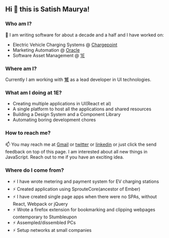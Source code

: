 ## Hi 👋 this is Satish Maurya!

### Who am I?
🔭 I am writing software for about a decade and a half and I have worked on:
* Electric Vehicle Charging Systems @ [Chargepoint](https://www.chargepoint.com/)
* Marketing Automation @ [Oracle](https://www.oracle.com/in/cx/marketing/automation/)
* Software Asset Management @ [1E](https://1e.com)

### Where am I?
Currently I am working with **[1E](https://1e.com)** as a lead developer in UI technologies.

### What am I doing at 1E?
* Creating multiple applications in UI(React et al)
* A single platform to host all the applications and shared resources
* Building a Design System and a Component Library
* Automating boring development chores

### How to reach me?
📫 You may reach me at [Gmail](mailto:maurya777@gmail.com) or [twitter](https://twitter.com/maurya777) or [linkedin](https://www.linkedin.com/in/satishmaurya/) or just click the send feedback on top of this page. I am interested about all new things in JavaScript. Reach out to me if you have an exciting idea.

### Where do I come from?
  - ⚡ I have wrote metering and payment system for EV charging stations
  - ⚡ Created application using SprouteCore(ancestor of Ember)
  - ⚡ I have created single page apps when there were no SPAs, without React, Webpack or jQuery
  - ⚡ Wrote a firefox extension for bookmarking and clipping webpages contemporary to Stumbleupon
  - ⚡ Assempled/dissembled PCs
  - ⚡ Setup networks at small companies

